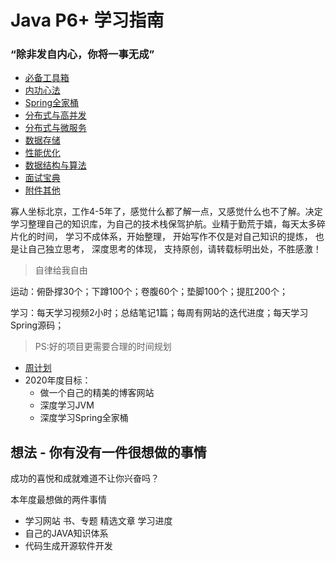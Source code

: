 # Java P6+ 学习指南



### “除非发自内心，你将一事无成”




* [必备工具箱](01_tools/README.md)
* [内功心法](02_skill/README.md)
* [Spring全家桶](03_spring/README.md)
* [分布式与高并发](04_concurrency/README.md)
* [分布式与微服务](05_microService/README.md)
* [数据存储](06_database/README.md)
* [性能优化](07_performance/README.md)
* [数据结构与算法](08_algorithm/README.md)
* [面试宝典](09_interview/README.md)
* [附件其他](10_other/README.md)



寡人坐标北京，工作4-5年了，感觉什么都了解一点，又感觉什么也不了解。决定学习整理自己的知识库，为自己的技术栈保驾护航。业精于勤荒于嬉，每天太多碎片化的时间， 学习不成体系，开始整理， 开始写作不仅是对自己知识的提炼， 也是让自己独立思考， 深度思考的体现， 支持原创，请转载标明出处，不胜感激！



> 自律给我自由

运动：俯卧撑30个；下蹲100个；卷腹60个；垫脚100个；提肛200个；

学习：每天学习视频2小时；总结笔记1篇；每周有网站的迭代进度；每天学习Spring源码；



> PS:好的项目更需要合理的时间规划

* [周计划](10_other/PLAN.md)
* 2020年度目标：
  - 做一个自己的精美的博客网站
  - 深度学习JVM
  - 深度学习Spring全家桶
  
  

## 想法 - 你有没有一件很想做的事情

成功的喜悦和成就难道不让你兴奋吗？ 

本年度最想做的两件事情

- 学习网站 书、专题 精选文章   学习进度
- 自己的JAVA知识体系
- 代码生成开源软件开发